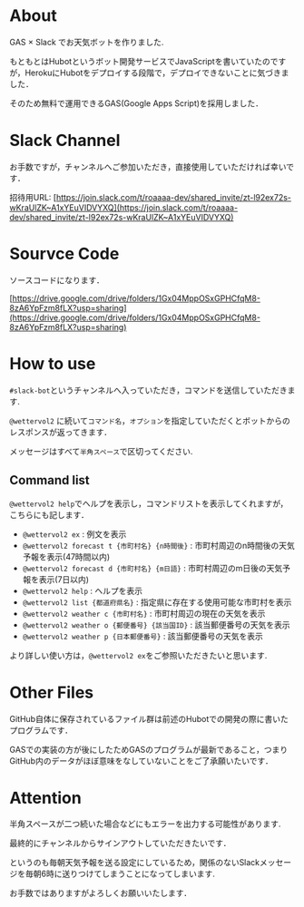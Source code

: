 # About
GAS × Slack でお天気ボットを作りました.

もともとはHubotというボット開発サービスでJavaScriptを書いていたのですが，HerokuにHubotをデプロイする段階で，デプロイできないことに気づきました．

そのため無料で運用できるGAS(Google Apps Script)を採用しました．

# Slack Channel

お手数ですが，チャンネルへご参加いただき，直接使用していただければ幸いです．

招待用URL: [https://join.slack.com/t/roaaaa-dev/shared_invite/zt-l92ex72s-wKraUlZK~A1xYEuVIDVYXQ](https://join.slack.com/t/roaaaa-dev/shared_invite/zt-l92ex72s-wKraUlZK~A1xYEuVIDVYXQ)

# Sourvce Code
ソースコードになります．

[https://drive.google.com/drive/folders/1Gx04MppOSxGPHCfqM8-8zA6YpFzm8fLX?usp=sharing](https://drive.google.com/drive/folders/1Gx04MppOSxGPHCfqM8-8zA6YpFzm8fLX?usp=sharing)

# How to use
`#slack-bot`というチャンネルへ入っていただき，コマンドを送信していただきます.

`@wettervol2` に続いて`コマンド名`，`オプション`を指定していただくとボットからのレスポンスが返ってきます．

メッセージはすべて`半角スペース`で区切ってください. 

## Command list
`@wettervol2 help`でヘルプを表示し，コマンドリストを表示してくれますが，こちらにも記します．

- `@wettervol2 ex` : 例文を表示
- `@wettervol2 forecast t {市町村名} {n時間後}` : 市町村周辺のn時間後の天気予報を表示(47時間以内)
- `@wettervol2 forecast d {市町村名} {m日語}` : 市町村周辺のm日後の天気予報を表示(7日以内)
- `@wettervol2 help` : ヘルプを表示
- `@wettervol2 list {都道府県名}` : 指定県に存在する使用可能な市町村を表示
- `@wettervol2 weather c {市町村名}` : 市町村周辺の現在の天気を表示
- `@wettervol2 weather o {郵便番号} {該当国ID}` : 該当郵便番号の天気を表示
- `@wettervol2 weather p {日本郵便番号}` : 該当郵便番号の天気を表示

より詳しい使い方は，`@wettervol2 ex`をご参照いただきたいと思います.

# Other Files
GitHub自体に保存されているファイル群は前述のHubotでの開発の際に書いたプログラムです．

GASでの実装の方が後にしたためGASのプログラムが最新であること，つまりGitHub内のデータがほぼ意味をなしていないことをご了承願いたいです．

# Attention
半角スペースが二つ続いた場合などにもエラーを出力する可能性があります.

最終的にチャンネルからサインアウトしていただきたいです．

というのも毎朝天気予報を送る設定にしているため，関係のないSlackメッセージを毎朝6時に送りつけてしまうことになってしまいます.

お手数ではありますがよろしくお願いいたします．
